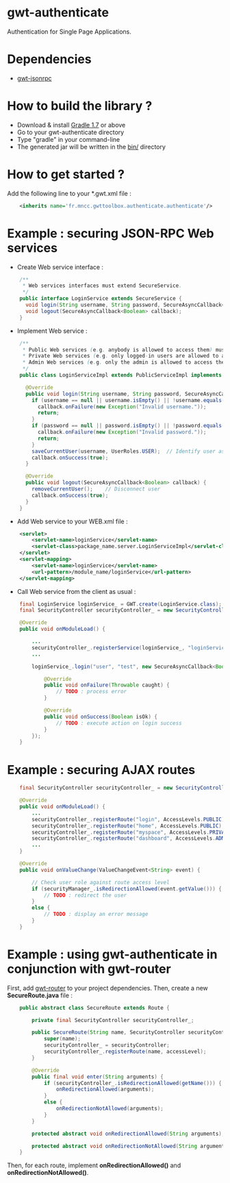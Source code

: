 gwt-authenticate
================

Authentication for Single Page Applications.

Dependencies
============

* [gwt-jsonrpc](https://github.com/MNCC/gwt-jsonrpc)

How to build the library ?
==========================

* Download & install [Gradle 1.7](http://www.gradle.org/) or above
* Go to your gwt-authenticate directory
* Type "gradle" in your command-line
* The generated jar will be written in the [bin/](https://github.com/MNCC/gwt-authenticate/tree/master/bin) directory

How to get started ?
====================

Add the following line to your *.gwt.xml file :

```xml
	<inherits name='fr.mncc.gwttoolbox.authenticate.authenticate'/>
```

Example : securing JSON-RPC Web services
========================================

* Create Web service interface :

```java
    /**
     * Web services interfaces must extend SecureService.
     */
    public interface LoginService extends SecureService {
      void login(String username, String password, SecureAsyncCallback<Boolean> callback);
      void logout(SecureAsyncCallback<Boolean> callback);
    }
```

* Implement Web service :

```java
    /**
     * Public Web services (e.g. anybody is allowed to access them) must extend PublicServiceImpl.
     * Private Web services (e.g. only logged-in users are allowed to access them) must extend PrivateServiceImpl.
     * Admin Web services (e.g. only the admin is allowed to access them) must extend AdminServiceImpl.
     */
    public class LoginServiceImpl extends PublicServiceImpl implements LoginService {

      @Override
      public void login(String username, String password, SecureAsyncCallback<Boolean> callback) {
        if (username == null || username.isEmpty() || !username.equals("user")) {
          callback.onFailure(new Exception("Invalid username."));
          return;
        }
        if (password == null || password.isEmpty() || !password.equals("test")) {
          callback.onFailure(new Exception("Invalid password."));
          return;
        }
        saveCurrentUser(username, UserRoles.USER);  // Identify user as logged-in
        callback.onSuccess(true);
      }

      @Override
      public void logout(SecureAsyncCallback<Boolean> callback) {
        removeCurrentUser();    // Disconnect user
        callback.onSuccess(true);
      }
    }
```

* Add Web service to your WEB.xml file :

```xml
    <servlet>
        <servlet-name>loginService</servlet-name>
        <servlet-class>package_name.server.LoginServiceImpl</servlet-class>
    </servlet>
    <servlet-mapping>
        <servlet-name>loginService</servlet-name>
        <url-pattern>/module_name/loginService</url-pattern>
    </servlet-mapping>
```

* Call Web service from the client as usual :

```java
    final LoginService loginService_ = GWT.create(LoginService.class);
    final SecurityController securityController_ = new SecurityController();

    @Override
    public void onModuleLoad() {

        ...
        securityController_.registerService(loginService_, "loginService");
        ...

        loginService_.login("user", "test", new SecureAsyncCallback<Boolean>() {

            @Override
            public void onFailure(Throwable caught) {
                // TODO : process error
            }

            @Override
            public void onSuccess(Boolean isOk) {
                // TODO : execute action on login success
            }
        });
    }
```

Example : securing AJAX routes
==============================

```java
    final SecurityController securityController_ = new SecurityController();

    @Override
    public void onModuleLoad() {
        ...
        securityController_.registerRoute("login", AccessLevels.PUBLIC);
        securityController_.registerRoute("home", AccessLevels.PUBLIC);
        securityController_.registerRoute("myspace", AccessLevels.PRIVATE);
        securityController_.registerRoute("dashboard", AccessLevels.ADMIN);
        ...
    }

    @Override
    public void onValueChange(ValueChangeEvent<String> event) {

        // Check user role against route access level
        if (securityManager_.isRedirectionAllowed(event.getValue())) {
            // TODO : redirect the user
        }
        else {
            // TODO : display an error message
        }
    }
```

Example : using gwt-authenticate in conjunction with gwt-router
===============================================================

First, add [gwt-router](https://github.com/MNCC/gwt-router) to your project dependencies. Then, create a new
**SecureRoute.java** file :

```java
    public abstract class SecureRoute extends Route {

        private final SecurityController securityController_;

        public SecureRoute(String name, SecurityController securityController, int accessLevel) {
            super(name);
            securityController_ = securityController;
            securityController_.registerRoute(name, accessLevel);
        }

        @Override
        public final void enter(String arguments) {
            if (securityController_.isRedirectionAllowed(getName())) {
                onRedirectionAllowed(arguments);
            }
            else {
                onRedirectionNotAllowed(arguments);
            }
        }

        protected abstract void onRedirectionAllowed(String arguments);

        protected abstract void onRedirectionNotAllowed(String arguments);
    }
```

Then, for each route, implement **onRedirectionAllowed()** and **onRedirectionNotAllowed()**.
